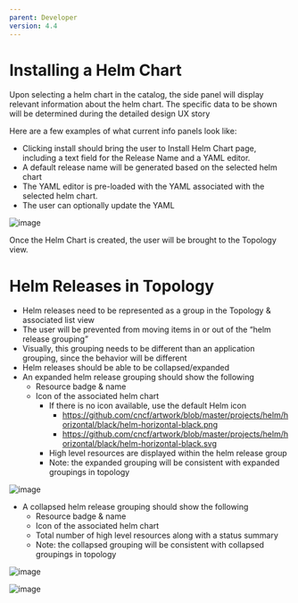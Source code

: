 ```yaml
---
parent: Developer
version: 4.4
---
```

# Installing a Helm Chart
Upon selecting a helm chart in the catalog, the side panel will display relevant information about the helm chart.  The specific data to be shown will be determined during the detailed design UX story

Here are a few examples of what current info panels look like:

* Clicking install should bring the user to Install Helm Chart page, including a text field for the Release Name and a YAML editor.
* A default release name will be generated based on the selected helm chart
* The YAML editor is pre-loaded with the YAML associated with the selected helm chart.  
* The user can optionally update the YAML

![image](https://openshift.github.io/openshift-origin-design/designs/developer/add-44/From-Catalog/img/InstallHelmChart.png)

Once the Helm Chart is created, the user will be brought to the Topology view.

# Helm Releases in Topology
* Helm releases need to be represented as a group in the Topology & associated list view
* The user will be prevented from moving items in or out of the “helm release grouping”
* Visually, this grouping needs to be different than an application grouping, since the behavior will be different
* Helm releases should be able to be collapsed/expanded
* An expanded helm release grouping should show the following
  * Resource badge & name
  * Icon of the associated helm chart
    * If there is no icon available, use the default Helm icon
      * https://github.com/cncf/artwork/blob/master/projects/helm/horizontal/black/helm-horizontal-black.png
      * https://github.com/cncf/artwork/blob/master/projects/helm/horizontal/black/helm-horizontal-black.svg
    * High level resources are displayed within the helm release group
    * Note:  the expanded grouping will be consistent with expanded groupings in topology

![image](https://openshift.github.io/openshift-origin-design/designs/developer/add-44/From-Catalog/img/HelmReleases-Topology.png)

* A collapsed helm release grouping should show the following
  * Resource badge & name
  * Icon of the associated helm chart
  * Total number of high level resources along with a status summary
  * Note:  the collapsed grouping will be consistent with collapsed groupings in topology

![image](https://openshift.github.io/openshift-origin-design/designs/developer/add-44/From-Catalog/img/HelmReleases-Collapsed-Topology.png)

![image](https://openshift.github.io/openshift-origin-design/designs/developer/add-44/From-Catalog/img/HelmReleases-Collapsed-Topology-SidePanel.png)
